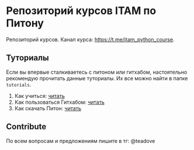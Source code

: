# Репозиторий курсов ITAM по Питону
Репозиторий курсов. Канал курса: https://t.me/itam_python_course.

## Туториалы
Если вы впервые сталкиваетесь с питоном или гитхабом, настоятельно рекомендую прочитать данные туториалы. Их все можно найти в папке `tutorials`.
1. Как учиться: [читать](https://github.com/itatmisis/python-course/blob/master/tutorials/1_course.md)
2. Как пользоваться Гитхабом: [читать](https://github.com/itatmisis/python-course/blob/master/tutorials/2_github.md)
3. Как скачать Питон: [читать](https://github.com/itatmisis/python-course/blob/master/tutorials/3_download_python.md)


## Contribute
По всем вопросам и предложениям пишите в тг: @teadove
